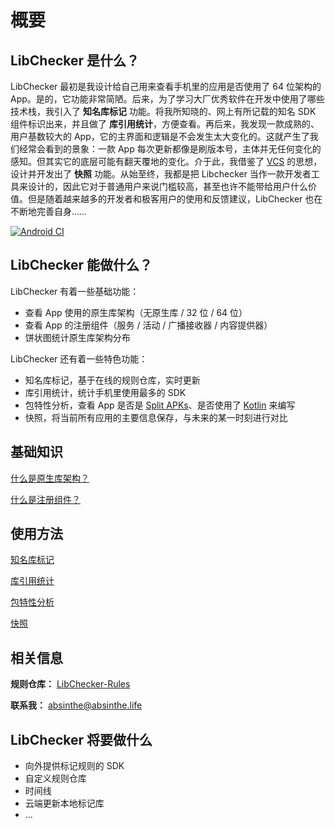 # 概要

## LibChecker 是什么？

LibChecker 最初是我设计给自己用来查看手机里的应用是否使用了 64 位架构的 App。是的，它功能非常简陋。后来，为了学习大厂优秀软件在开发中使用了哪些技术栈，我引入了 **知名库标记** 功能。将我所知晓的、网上有所记载的知名 SDK 组件标识出来，并且做了 **库引用统计**，方便查看。再后来，我发现一款成熟的、用户基数较大的 App，它的主界面和逻辑是不会发生太大变化的。这就产生了我们经常会看到的景象：一款 App 每次更新都像是刷版本号，主体并无任何变化的感知。但其实它的底层可能有翻天覆地的变化。介于此，我借鉴了 [VCS](https://en.wikipedia.org/wiki/Version_control) 的思想，设计并开发出了 **快照** 功能。从始至终，我都是把 Libchecker 当作一款开发者工具来设计的，因此它对于普通用户来说门槛较高，甚至也许不能带给用户什么价值。但是随着越来越多的开发者和极客用户的使用和反馈建议，LibChecker 也在不断地完善自身……

[![Android CI](https://github.com/LibChecker/LibChecker/actions/workflows/android.yml/badge.svg)](https://github.com/LibChecker/LibChecker/actions/workflows/android.yml)

## LibChecker 能做什么？

LibChecker 有着一些基础功能：

- 查看 App 使用的原生库架构（无原生库 / 32 位 / 64 位）
- 查看 App 的注册组件（服务 / 活动 / 广播接收器 / 内容提供器）
- 饼状图统计原生库架构分布



LibChecker 还有着一些特色功能：

- 知名库标记，基于在线的规则仓库，实时更新
- 库引用统计，统计手机里使用最多的 SDK
- 包特性分析，查看 App 是否是 [Split APKs](https://developer.android.com/studio/build/configure-apk-splits)、是否使用了 [Kotlin](https://en.wikipedia.org/wiki/Kotlin_(programming_language)) 来编写
- 快照，将当前所有应用的主要信息保存，与未来的某一时刻进行对比

## 基础知识

[什么是原生库架构？](/guide/What-is-Native-Library-Architecture/index.html)

[什么是注册组件？](/guide/What-is-Registered-Component/index.html)

## 使用方法

[知名库标记](/guide/Marked-Popular-Library/index.html)

[库引用统计](/guide/Library-Reference-Statistics/index.html)

[包特性分析](/guide/Package-Features-Analysis/index.html)

[快照](/guide/Snapshot-Usage/index.html)

## 相关信息

**规则仓库：** [LibChecker-Rules](https://github.com/LibChecker/LibChecker-Rules)

**联系我：** [absinthe@absinthe.life](mailto:absinthe@absinthe.life)

## LibChecker 将要做什么

- 向外提供标记规则的 SDK
- 自定义规则仓库
- 时间线
- 云端更新本地标记库
- ...
